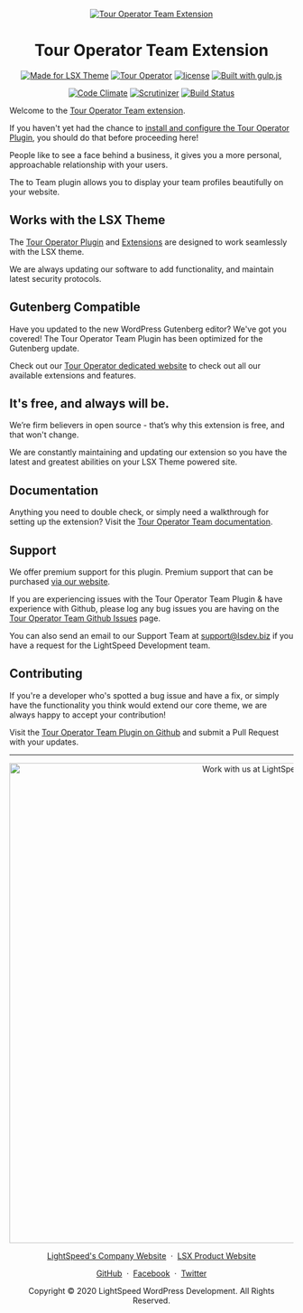 <p align="center"><a target="_blank" href="https://www.lsdev.biz/lsx/extensions/tour-operator/team/"><img src="https://www.lsdev.biz/lsx/wp-content/uploads/2020/09/tour-operator-team-banner-1544x500-1.jpg" alt="Tour Operator Team Extension"></a>
</p>
<h1 align="center">Tour Operator Team Extension</h1>

<p align="center">
    <a href="https://lsdev.biz/lsx/"><img src="https://www.lsdev.biz/lsx/wp-content/uploads/2019/06/Designed-for-LSX-Theme-blue.png" alt="Made for LSX Theme"></a>
    <a href="https://lsdev.biz/lsx/extensions/tour-operator/"><img src="https://www.lsdev.biz/lsx/wp-content/uploads/2019/06/Designed-for-Tour-Operator-plugin-1098ad.png" alt="Tour Operator"></a>
    <a href="https://www.gnu.org/licenses/gpl-3.0.en.html"><img src="https://poser.pugx.org/woocommerce/woocommerce/license" alt="license"></a>
    <a href="http://gulpjs.com/"><img src="https://img.shields.io/badge/built%20with-gulp.js-green.svg" alt="Built with gulp.js"></a> 
</p>  
<p align="center">
    <a href="https://codeclimate.com/github/lightspeeddevelopment/to-team"><img src="https://codeclimate.com/github/lightspeeddevelopment/to-team/badges/gpa.svg" alt="Code Climate"></a>
    <a href="https://scrutinizer-ci.com/g/lightspeeddevelopment/to-team?branch=master"><img src="https://scrutinizer-ci.com/g/lightspeeddevelopment/to-team/badges/quality-score.png?b=master" alt="Scrutinizer"></a>
    <a href="https://travis-ci.org/github/lightspeeddevelopment/to-team"><img src="https://travis-ci.org/lightspeeddevelopment/to-team.svg?branch=master" alt="Build Status"></a>
</p>

Welcome to the [Tour Operator Team extension](https://www.lsdev.biz/lsx/extensions/tour-operator/team/).

If you haven't yet had the chance to [install and configure the Tour Operator Plugin](https://www.lsdev.biz/lsx/extensions/tour-operator/), you should do that before proceeding here! 

People like to see a face behind a business, it gives you a more personal, approachable relationship with your users.

The to Team plugin allows you to display your team profiles beautifully on your website.

## Works with the LSX Theme

The [Tour Operator Plugin](https://tour-operator.lsdev.biz) and [Extensions](https://www.lsdev.biz/lsx/extensions/tour-operator/team/) are designed to work seamlessly with the LSX theme. 

We are always updating our software to add functionality, and maintain latest security protocols. 

## Gutenberg Compatible 

Have you updated to the new WordPress Gutenberg editor? We've got you covered! The Tour Operator Team Plugin has been optimized for the Gutenberg update. 

Check out our [Tour Operator dedicated website](https://tour-operator.lsdev.biz/) to check out all our available extensions and features.

## It's free, and always will be.
We’re firm believers in open source - that’s why this extension is free, and that won't change. 

We are constantly maintaining and updating our extension so you have the latest and greatest abilities on your LSX Theme powered site. 

## Documentation

Anything you need to double check, or simply need a walkthrough for setting up the extension? Visit the [Tour Operator Team documentation](https://lsdev.biz/lsx/documentation/lsx-tour-operator/team/).

## Support

We offer premium support for this plugin. Premium support that can be purchased [via our website](https://www.lsdev.biz/services/support/).

If you are experiencing issues with the Tour Operator Team Plugin & have experience with Github, please log any bug issues you are having on the [Tour Operator Team Github Issues](https://github.com/lightspeeddevelopment/to-team/issues/) page.

You can also send an email to our Support Team at [support@lsdev.biz](mailto:support@lsdev.biz) if you have a request for the LightSpeed Development team.

## Contributing

If you're a developer who's spotted a bug issue and have a fix, or simply have the functionality you think would extend our core theme, we are always happy to accept your contribution! 

Visit the [Tour Operator Team Plugin on Github](https://github.com/lightspeeddevelopment/to-team/) and submit a Pull Request with your updates.



---
<p align="center">
  <a href="https://www.lsdev.biz/contact/"><img src="https://www.lsdev.biz/wp-content/uploads/2020/02/work-with-lightspeed.png" width="850" alt="Work with us at LightSpeed"></a>
</p>
<p align="center">
  <a href="https://www.lsdev.biz">LightSpeed's Company Website</a> &nbsp;&middot;&nbsp;
  <a href="https://www.lsdev.biz/lsx/">LSX Product Website</a>
</p>
<p align="center">
  <a href="https://github.com/lightspeeddevelopment">GitHub</a> &nbsp;&middot;&nbsp;
  <a href="https://facebook.com/lightspeedwordpressdevelopment">Facebook</a> &nbsp;&middot;&nbsp;
  <a href="https://twitter.com/lightspeedwp">Twitter</a>
</p>
<p align="center">
  Copyright © 2020 LightSpeed WordPress Development. All Rights Reserved.
</p>

